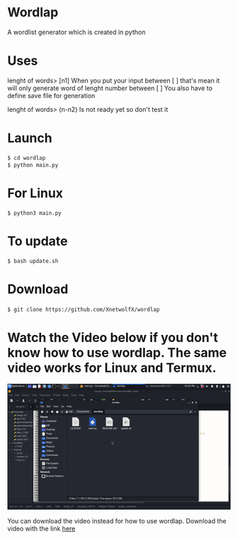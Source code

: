 # Wordlap
A wordlist generator which is created in python

# Uses
lenght of words> [n1]
		When you put your input between [ ] that's mean it will only generate word of lenght number between [ ] 
You also have to define save file for generation

lenght of words> (n-n2)
Is not ready yet so don't test it
# Launch
``` 
$ cd wordlap
$ python main.py 
```

# For Linux
```
$ python3 main.py
```


# To update
```
$ bash update.sh
```

# Download 
` $ git clone https://github.com/XnetwolfX/wordlap `

# Watch the Video below if you don't know how to use wordlap. The same video works for Linux and Termux.
<img src="ezgif.com-gif-maker.gif">

<p>You can download the video instead for how to use wordlap. Download the video with the link <a href="https://github.com/XnetwolfX/wordlap/raw/master/video-demo-of-wordlap.mp4" alt="Wordlap" download>here</a></p>
